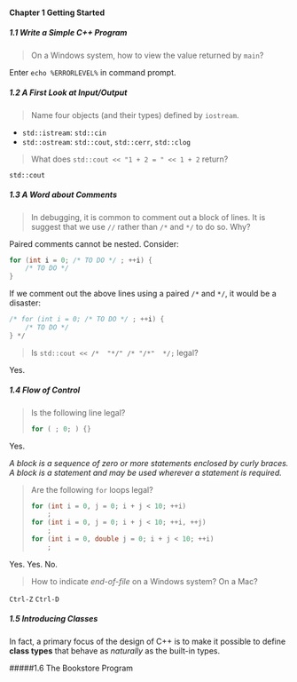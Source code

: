 #### Chapter 1 Getting Started

##### 1.1 Write a Simple C++ Program

> On a Windows system, how to view the value returned by `main`?

Enter `echo %ERRORLEVEL%` in command prompt.

##### 1.2 A First Look at Input/Output

> Name four objects (and their types) defined by `iostream`.

- `std::istream`:  `std::cin`
- `std::ostream`: `std::cout`, `std::cerr`, `std::clog`


> What does `std::cout << "1 + 2 = " << 1 + 2` return? 

`std::cout`

##### 1.3 A Word about Comments

> In debugging, it is common to comment out a block of lines. It is suggest that we use `//` rather than `/*` and `*/` to do so. Why?

Paired comments cannot be nested. Consider:

```c++
for (int i = 0; /* TO DO */ ; ++i) {
	/* TO DO */
}
```

If we comment out the above lines using a paired `/*` and `*/`, it would be a disaster:

```C++
/* for (int i = 0; /* TO DO */ ; ++i) {
	/* TO DO */
} */
```

> Is `std::cout << /*  "*/" /* "/*"  */;` legal?

Yes.

##### 1.4 Flow of Control

> Is the following line legal?
>
> ```c++
> for ( ; 0; ) {}
> ```

Yes.

*A block is a sequence of zero or more statements enclosed by curly braces. A block is a statement and may be used wherever a statement is required.*

> Are the following `for` loops legal?
>
> ```c++
> for (int i = 0, j = 0; i + j < 10; ++i)
>     ;
> for (int i = 0, j = 0; i + j < 10; ++i, ++j)
>     ;
> for (int i = 0, double j = 0; i + j < 10; ++i)
>     ;
> ```

Yes. Yes. No.

> How to indicate *end-of-file* on a Windows system? On a Mac?

`Ctrl-Z` `Ctrl-D`

##### 1.5 Introducing Classes

In fact, a primary focus of the design of C++ is to make it possible to define **class types** that behave as *naturally* as the built-in types.

#####1.6 The Bookstore Program